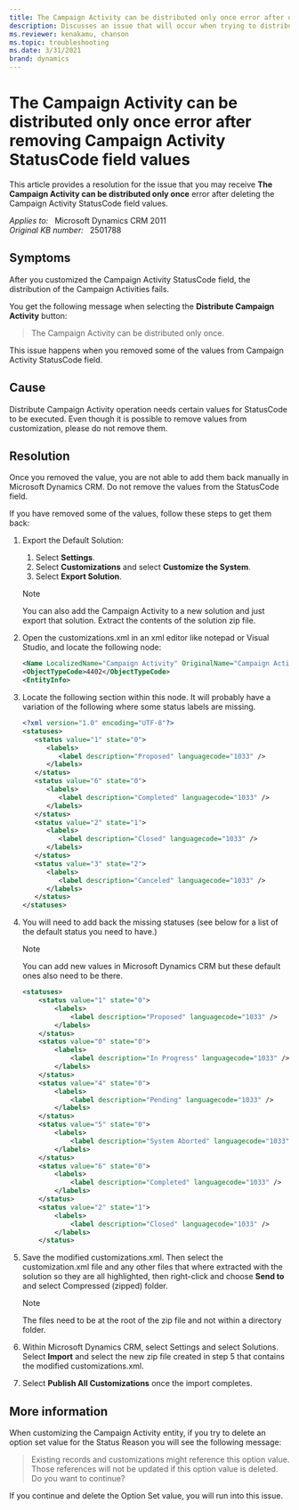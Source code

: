 ```yaml
---
title: The Campaign Activity can be distributed only once error after deleting Campaign Activity StatusCode field values
description: Discusses an issue that will occur when trying to distribute a campaign activity, if the StatusCode field has values that are deleted. Provides a resolution.
ms.reviewer: kenakamu, chanson
ms.topic: troubleshooting
ms.date: 3/31/2021
brand: dynamics
---
```

# The Campaign Activity can be distributed only once error after removing Campaign Activity StatusCode field values

This article provides a resolution for the issue that you may receive **The Campaign Activity can be distributed only once** error after deleting the Campaign Activity StatusCode field values.

_Applies to:_ &nbsp; Microsoft Dynamics CRM 2011  
_Original KB number:_ &nbsp; 2501788

## Symptoms

After you customized the Campaign Activity StatusCode field, the distribution of the Campaign Activities fails.

You get the following message when selecting the **Distribute Campaign Activity** button:

> The Campaign Activity can be distributed only once.

This issue happens when you removed some of the values from Campaign Activity StatusCode field.

## Cause

Distribute Campaign Activity operation needs certain values for StatusCode to be executed. Even though it is possible to remove values from customization, please do not remove them.

## Resolution

Once you removed the value, you are not able to add them back manually in Microsoft Dynamics CRM. Do not remove the values from the StatusCode field.

If you have removed some of the values, follow these steps to get them back:

1. Export the Default Solution:

    1. Select **Settings**.
    2. Select **Customizations** and select **Customize the System**.
    3. Select **Export Solution**.

    > [!NOTE]
    > You can also add the Campaign Activity to a new solution and just export that solution. Extract the contents of the solution zip file.

2. Open the customizations.xml in an xml editor like notepad or Visual Studio, and locate the following node:

    ```xml
    <Name LocalizedName="Campaign Activity" OriginalName="Campaign Activity">CampaignActivity</Name>
    <ObjectTypeCode>4402</ObjectTypeCode>
    <EntityInfo>
    ```

3. Locate the following section within this node. It will probably have a variation of the following where some status labels are missing.

    ```xml
    <?xml version="1.0" encoding="UTF-8"?>
    <statuses>
       <status value="1" state="0">
          <labels>
             <label description="Proposed" languagecode="1033" />
          </labels>
       </status>
       <status value="6" state="0">
          <labels>
             <label description="Completed" languagecode="1033" />
          </labels>
       </status>
       <status value="2" state="1">
          <labels>
             <label description="Closed" languagecode="1033" />
          </labels>
       </status>
       <status value="3" state="2">
          <labels>
             <label description="Canceled" languagecode="1033" />
          </labels>
       </status>
    </statuses>
    ```

4. You will need to add back the missing statuses (see below for a list of the default status you need to have.)

    > [!NOTE]
    > You can add new values in Microsoft Dynamics CRM but these default ones also need to be there.

    ```xml
    <statuses>
        <status value="1" state="0">
            <labels>
                <label description="Proposed" languagecode="1033" />
            </labels>
        </status>
        <status value="0" state="0">
            <labels>
                <label description="In Progress" languagecode="1033" />
            </labels>
        </status>
        <status value="4" state="0">
            <labels>
                <label description="Pending" languagecode="1033" />
            </labels>
        </status>
        <status value="5" state="0">
            <labels>
                <label description="System Aborted" languagecode="1033" />
            </labels>
        </status>
        <status value="6" state="0">
            <labels>
                <label description="Completed" languagecode="1033" />
            </labels>
        </status>
        <status value="2" state="1">
            <labels>
                <label description="Closed" languagecode="1033" />
            </labels>
        </status>
    ```

5. Save the modified customizations.xml. Then select the customization.xml file and any other files that where extracted with the solution so they are all highlighted, then right-click and choose **Send to** and select Compressed (zipped) folder.

    > [!NOTE]
    > The files need to be at the root of the zip file and not within a directory folder.

6. Within Microsoft Dynamics CRM, select Settings and select Solutions. Select **Import** and select the new zip file created in step 5 that contains the modified customizations.xml.

7. Select **Publish All Customizations** once the import completes.

## More information

When customizing the Campaign Activity entity, if you try to delete an option set value for the Status Reason you will see the following message:

> Existing records and customizations might reference this option value. Those references will not be updated if this option value is deleted. Do you want to continue?

If you continue and delete the Option Set value, you will run into this issue.
